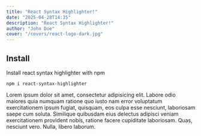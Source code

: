 ```yaml
---
title: "React Syntax Highlighter!"
date: "2025-04-28T14:35"
description: "React Syntax Highlighter!"
author: "John Doe"
cover: "/covers/react-logo-dark.jpg"
---
```


## Install

Install react syntax highlighter with npm

```
npm i react-syntax-highlighter
```

Lorem ipsum dolor sit amet, consectetur adipisicing elit. Labore odio maiores quia numquam ratione quo iusto nam error voluptatum exercitationem ipsum fugiat, quisquam, eos culpa esse nesciunt, laboriosam saepe cum soluta. Similique quibusdam eius delectus adipisci veniam exercitationem provident nobis, ratione facere cupiditate laboriosam. Quas, nesciunt vero. Nulla, libero laborum.
